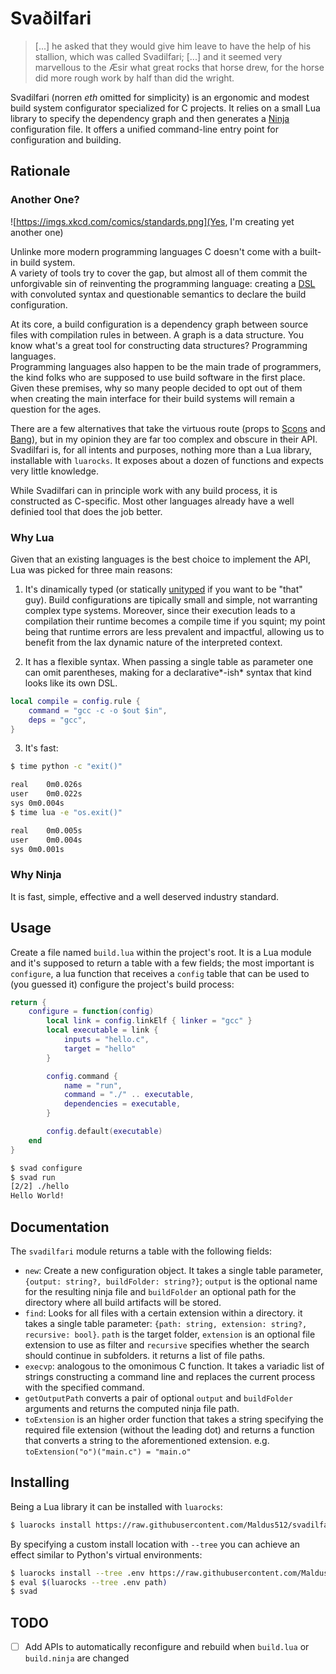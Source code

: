 # Svaðilfari

> [...] he asked that they would give him leave to have the help of his stallion, which was called Svadilfari;
> [...] and it seemed very marvellous to the Æsir what great rocks that horse drew, for the horse did more rough work by half than did the wright.

Svadilfari (norren *eth* omitted for simplicity) is an ergonomic and modest build system configurator specialized for C projects. It relies on a small Lua library to specify the dependency graph and then generates a [Ninja](https://ninja-build.org/) configuration file. It offers a unified command-line entry point for configuration and building.

## Rationale

### Another One?

![https://imgs.xkcd.com/comics/standards.png](Yes, I'm creating yet another one)

Unlinke more modern programming languages C doesn't come with a built-in build system. \
A variety of tools try to cover the gap, but almost all of them commit the unforgivable sin of reinventing the programming language: creating a [DSL](https://en.wikipedia.org/wiki/Domain-specific_language) with convoluted syntax and questionable semantics to declare the build configuration.

At its core, a build configuration is a dependency graph between source files with compilation rules in between. A graph is a data structure. You know what's a great tool for constructing data structures? Programming languages.\
Programming languages also happen to be the main trade of programmers, the kind folks who are supposed to use build software in the first place. Given these premises, why so many people decided to opt out of them when creating the main interface for their build systems will remain a question for the ages.

There are a few alternatives that take the virtuous route (props to [Scons](https://scons.org/) and [Bang](https://codeberg.org/cdsoft/bang)), but in my opinion they are far too complex and obscure in their API. Svadilfari is, for all intents and purposes, nothing more than a Lua library, installable with `luarocks`. It exposes about a dozen of functions and expects very little knowledge. 

While Svadilfari can in principle work with any build process, it is constructed as C-specific. Most other languages already have a well definied tool that does the job better.

### Why Lua

Given that an existing languages is the best choice to implement the API, Lua was picked for three main reasons:

 1. It's dinamically typed (or statically [unityped](https://existentialtype.wordpress.com/2011/03/19/dynamic-languages-are-static-languages/) if you want to be "that" guy). Build configurations are tipically small and simple, not warranting complex type systems. Moreover, since their execution leads to a compilation their runtime becomes a compile time if you squint; my point being that runtime errors are less prevalent and impactful, allowing us to benefit from the lax dynamic nature of the interpreted context.

 2. It has a flexible syntax. When passing a single table as parameter one can omit parentheses, making for a declarative*-ish* syntax that kind looks like its own DSL.

```lua
local compile = config.rule {
    command = "gcc -c -o $out $in",
    deps = "gcc",
}
```

 3. It's fast:

```bash
$ time python -c "exit()"

real	0m0.026s
user	0m0.022s
sys	0m0.004s
$ time lua -e "os.exit()"

real	0m0.005s
user	0m0.004s
sys	0m0.001s
```

### Why Ninja

It is fast, simple, effective and a well deserved industry standard.

## Usage

Create a file named `build.lua` within the project's root. It is a Lua module and it's supposed to return a table with a few fields; the most important is `configure`, a lua function that receives a `config` table that can be used to (you guessed it) configure the project's build process: 

```lua
return {
    configure = function(config)
        local link = config.linkElf { linker = "gcc" }
        local executable = link {
            inputs = "hello.c",
            target = "hello"
        }

        config.command {
            name = "run",
            command = "./" .. executable,
            dependencies = executable,
        }

        config.default(executable)
    end
}
```

```bash
$ svad configure
$ svad run
[2/2] ./hello
Hello World!
```

## Documentation

The `svadilfari` module returns a table with the following fields:

 - `new`: Create a new configuration object. It takes a single table parameter, `{output: string?, buildFolder: string?}`; `output` is the optional name for the resulting ninja file and `buildFolder` an optional path for the directory where all build artifacts will be stored.
 - `find`: Looks for all files with a certain extension within a directory. it takes a single table parameter: `{path: string, extension: string?, recursive: bool}`. `path` is the target folder, `extension` is an optional file extension to use as filter and `recursive` specifies whether the search should continue in subfolders. it returns a list of file paths.
 - `execvp`: analogous to the omonimous C function. It takes a variadic list of strings constructing a command line and replaces the current process with the specified command.
 - `getOutputPath` converts a pair of optional `output` and `buildFolder` arguments and returns the computed ninja file path.
 - `toExtension` is an higher order function that takes a string specifying the required file extension (without the leading dot) and returns a function that converts a string to the aforementioned extension. e.g. `toExtension("o")("main.c") = "main.o"`

## Installing

Being a Lua library it can be installed with `luarocks`:

```bash
$ luarocks install https://raw.githubusercontent.com/Maldus512/svadilfari.lua/refs/heads/main/svadilfari-0.1-1.rockspec
```

By specifying a custom install location with `--tree` you can achieve an effect similar to Python's virtual environments:

```bash
$ luarocks install --tree .env https://raw.githubusercontent.com/Maldus512/svadilfari.lua/refs/heads/main/svadilfari-0.1-1.rockspec
$ eval $(luarocks --tree .env path)
$ svad
```

## TODO

 - [ ] Add APIs to automatically reconfigure and rebuild when `build.lua` or `build.ninja` are changed

